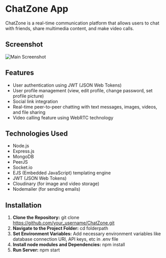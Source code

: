 # ChatZone App

ChatZone is a real-time communication platform that allows users to chat with friends, share multimedia content, and make video calls.

## Screenshot

![Main Screenshot](https://github.com/akshya-backend/ChatZone/assets/142394538/9d99b1e9-eecc-494a-a706-2525f4b49218)

## Features

- User authentication using JWT (JSON Web Tokens)
- User profile management (view, edit profile, change password, set profile picture)
- Social link integration
- Real-time peer-to-peer chatting with text messages, images, videos, and file sharing
- Video calling feature using WebRTC technology

## Technologies Used

- Node.js
- Express.js
- MongoDB
- PeerJS
- Socket.io
- EJS (Embedded JavaScript) templating engine
- JWT (JSON Web Tokens)
- Cloudinary (for image and video storage)
- Nodemailer (for sending emails)

## Installation

1. **Clone the Repository:**
git clone https://github.com/your_username/ChatZone.git
2. **Navigate to the Project Folder:**
cd folderpath
3. **Set Environment Variables:**
 Add necessary environment variables like database connection URI, API keys, etc in .env file
5. **Install node modules and Dependencies:**
 npm install
6. **Run Server:**
  npm start
